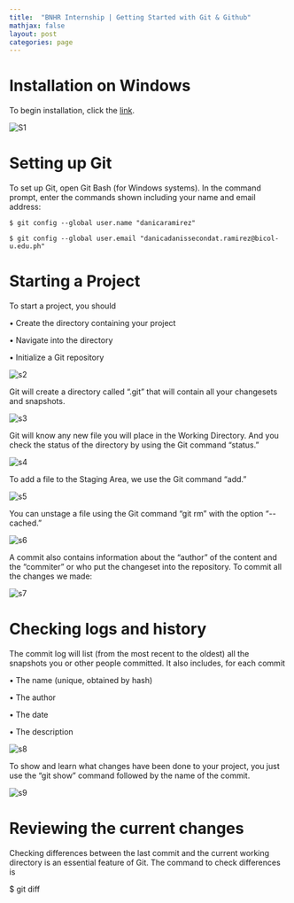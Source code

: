```yaml
---
title:  "BNHR Internship | Getting Started with Git & Github"
mathjax: false
layout: post
categories: page
---
```



# Installation on Windows

To begin installation, click the [link](https://git-scm.com/download/win).


![S1](https://user-images.githubusercontent.com/90082311/135712513-ce845d9d-2679-4b7e-ace3-79652b039e64.png)


# Setting up Git

To set up Git, open Git Bash (for Windows systems). In the command prompt, enter the commands shown including your name and email address: 


` $ git config --global user.name "danicaramirez" `

` $ git config --global user.email "danicadanissecondat.ramirez@bicol-u.edu.ph" `


# Starting a Project

To start a project, you should

•	Create the directory containing your project 

•	Navigate into the directory 

•	Initialize a Git repository 

![s2](https://user-images.githubusercontent.com/90082311/135717639-b82d47cf-9ff7-4c20-a549-84cab86914e5.png)

Git will create a directory called “.git” that will contain all your changesets and snapshots. 


![s3](https://user-images.githubusercontent.com/90082311/135717668-24821be3-e471-490e-aa81-88cf4cbd2d70.png)

Git will know any new file you will place in the Working Directory. And you check the status of the directory by using the Git command “status.” 

![s4](https://user-images.githubusercontent.com/90082311/135717740-7efbf1b8-afde-4b7d-8012-416384184988.png)



To add a file to the Staging Area, we use the Git command “add.” 

![s5](https://user-images.githubusercontent.com/90082311/135717800-127dd1b5-a718-44d3-9647-3a8d42af6355.png)


You can unstage a file using the Git command “git rm” with the option “--cached.” 

![s6](https://user-images.githubusercontent.com/90082311/135717826-3d5ff509-d4de-40cf-8d96-484753bc6eb6.png)


A commit also contains information about the “author” of the content and the “commiter” or who put the changeset into the repository. 
To commit all the changes we made:

![s7](https://user-images.githubusercontent.com/90082311/135717881-c7ed73c7-3cf0-4de9-991f-2e48509e8c9a.png)


# Checking logs and history 

The commit log will list (from the most recent to the oldest) all the snapshots you or other people committed. It also includes, for each commit 

•	The name (unique, obtained by hash) 

•	The author 

•	The date 

•	The description 

![s8](https://user-images.githubusercontent.com/90082311/135717908-1b8661d4-3968-46bd-89c5-65b2d196df5a.png)



To show and learn what changes have been done to your project, you just use the “git show” command followed by the name of the commit. 

![s9](https://user-images.githubusercontent.com/90082311/135717931-8fb96955-b80e-4a11-b2c8-91d32f57aacc.png)


# Reviewing the current changes 

Checking differences between the last commit and the current working directory is an essential feature of Git. The command to check differences is 

$ git diff 















